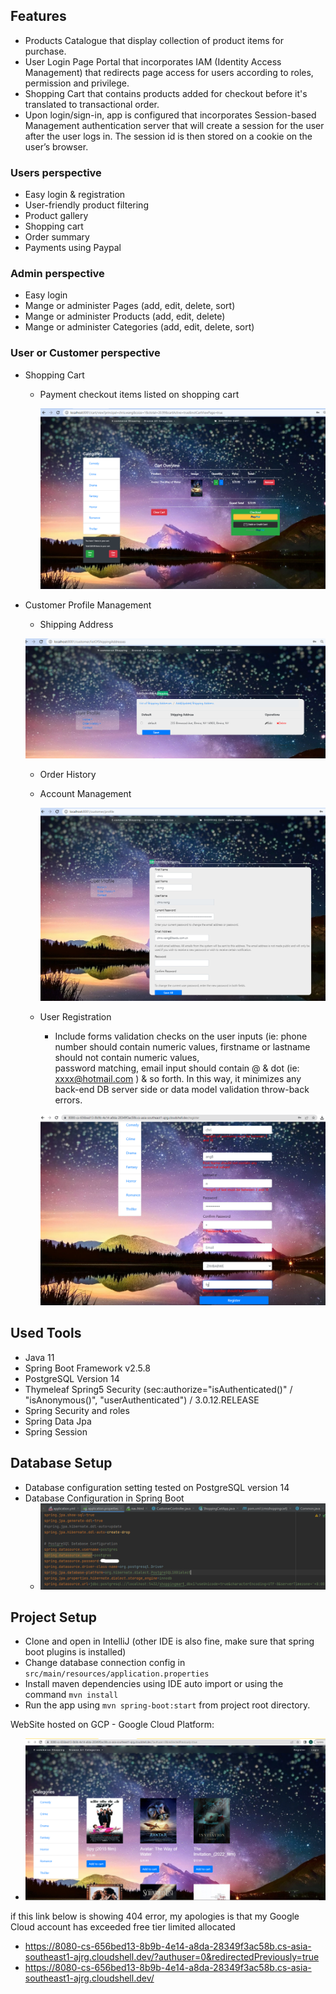 

Features
--------
 - Products Catalogue that display collection of product items for purchase.
 - User Login Page Portal that incorporates IAM (Identity Access Management) that redirects page access for users 
   according to roles, permission and privilege. 
 - Shopping Cart that contains products added for checkout before it's translated to transactional order.
 - Upon login/sign-in, app is configured that incorporates Session-based Management authentication server that will create a session for 
   the user after the user logs in. The session id is then stored on a cookie on the user’s browser.
  

### Users perspective

- Easy login & registration
- User-friendly product filtering
- Product gallery
- Shopping cart
- Order summary
- Payments using Paypal

### Admin perspective
- Easy login
- Mange or administer Pages (add, edit, delete, sort)
- Mange or administer Products (add, edit, delete)
- Mange or administer Categories (add, edit, delete, sort)


### User or Customer perspective

- Shopping Cart
  - Payment checkout items listed on shopping cart
 
    ![shopping cart screenshots to checkout for payment](/screenshots/shopping_cart.PNG "shopping cart screenshots")

- Customer Profile Management
  - Shipping Address
  
  ![customer shipping address management (ie: edit / delete )](/screenshots/customer_shipping_address.PNG "customer shipping address")

  - Order History
  - Account Management

    ![User/Customer profile identity details (ie: phone number, password)](/screenshots/customer_profile.PNG "Customer Profile")
    
  - User Registration
    - Include forms validation checks on the user inputs (ie: phone number should contain numeric values, firstname or lastname should not contain numeric values,     
      password matching, email input should contain @ & dot (ie: xxxx@hotmail.com ) & so forth.
      In this way, it minimizes any back-end DB server side or data model validation throw-back errors.
      
      
    ![ User Registration (forms validation) features as input control](/screenshots/registration_form_validation.PNG "User Registration")
      
    

Used Tools
-----------
- Java 11
- Spring Boot Framework v2.5.8
- PostgreSQL Version 14
- Thymeleaf Spring5 Security (sec:authorize="isAuthenticated()" / "isAnonymous()", "userAuthenticated") / 3.0.12.RELEASE
- Spring Security and roles
- Spring Data Jpa
- Spring Session

Database Setup
---------------
 - Database configuration setting tested on PostgreSQL version 14
 - Database Configuration in Spring Boot
   - ![database configuration on spring boot](/screenshots/DataBASE_configuration.PNG "database configuration on spring")

    

Project Setup
-------------
- Clone and open in IntelliJ (other IDE is also fine, make sure that spring boot plugins is installed)
- Change database connection config in `src/main/resources/application.properties`
- Install maven dependencies using IDE auto import or using the command ``mvn install``
- Run the app using ``mvn spring-boot:start`` from project root directory.

WebSite hosted on GCP - Google Cloud Platform:

- ![Main Page](/screenshots/mainPage.PNG "Main Page hosted on GCP - Google Cloud Platform")

if this link below is showing 404 error, my apologies is that my Google Cloud account has exceeded free tier limited allocated

- https://8080-cs-656bed13-8b9b-4e14-a8da-28349f3ac58b.cs-asia-southeast1-ajrg.cloudshell.dev/?authuser=0&redirectedPreviously=true
- https://8080-cs-656bed13-8b9b-4e14-a8da-28349f3ac58b.cs-asia-southeast1-ajrg.cloudshell.dev/
